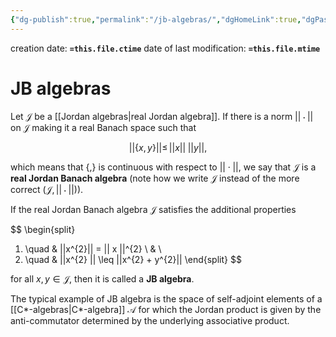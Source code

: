 ```yaml
---
{"dg-publish":true,"permalink":"/jb-algebras/","dgHomeLink":true,"dgPassFrontmatter":false,"dgShowBacklinks":false,"dgShowLocalGraph":true,"dgShowInlineTitle":false,"dgShowFileTree":true,"dgEnableSearch":true}
---
```



creation date: **`=this.file.ctime`** 
date of last modification: **`=this.file.mtime`**

# JB algebras

Let $\mathcal{J}$ be a [[Jordan algebras\|real Jordan algebra]]. If there is a norm $||\cdot||$ on $\mathcal{J}$ making it a real Banach space such that

$$
||\{x,y\}||\leq\,||x||\;||y||,
$$

which means that $\{,\}$ is continuous with respect to $||\cdot||$, we say that $\mathcal{J}$ is a **real Jordan Banach algebra** (note how we write $\mathcal{J}$ instead of the more correct $(\mathcal{J},||\cdot||)$).

If the real Jordan Banach algebra $\mathcal{J}$ satisfies the additional properties

$$
\begin{split}
1) \quad & ||x^{2}|| = || x ||^{2}  \\ & \\
2) \quad & ||x^{2} || \leq ||x^{2} + y^{2}||
\end{split}
$$

for all $x,y\in\mathcal{J}$, then it is called a **JB algebra**.

The typical example of JB algebra is the space of self-adjoint elements of a [[C*-algebras\|C*-algebra]] $\mathscr{A}$ for which the Jordan product is given by the anti-commutator determined by the underlying associative product.